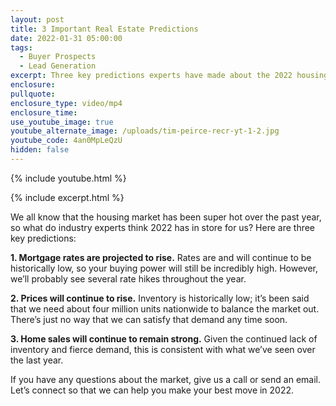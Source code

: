 ```yaml
---
layout: post
title: 3 Important Real Estate Predictions
date: 2022-01-31 05:00:00
tags:
  - Buyer Prospects
  - Lead Generation
excerpt: Three key predictions experts have made about the 2022 housing market.
enclosure:
pullquote:
enclosure_type: video/mp4
enclosure_time:
use_youtube_image: true
youtube_alternate_image: /uploads/tim-peirce-recr-yt-1-2.jpg
youtube_code: 4an0MpLeQzU
hidden: false
---
```

{% include youtube.html %}&nbsp;

{% include excerpt.html %}

We all know that the housing market has been super hot over the past year, so what do industry experts think 2022 has in store for us? Here are three key predictions:

**1\. Mortgage rates are projected to rise.** Rates are and will continue to be historically low, so your buying power will still be incredibly high. However, we’ll probably see several rate hikes throughout the year.

**2\. Prices will continue to rise.** Inventory is historically low; it’s been said that we need about four million units nationwide to balance the market out. There’s just no way that we can satisfy that demand any time soon.

**3\. Home sales will continue to remain strong.** Given the continued lack of inventory and fierce demand, this is consistent with what we’ve seen over the last year.

If you have any questions about the market, give us a call or send an email. Let’s connect so that we can help you make your best move in 2022.
